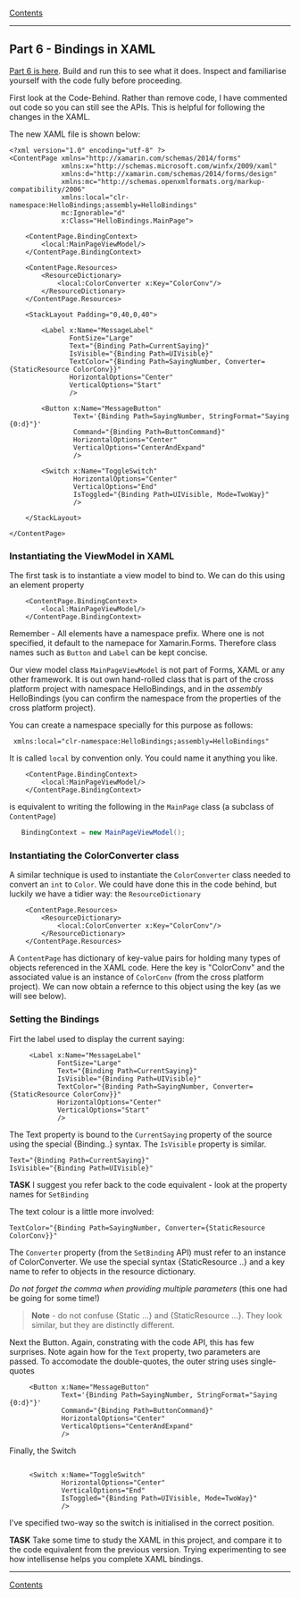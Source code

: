 [Contents](/docs/README.md)

----

## Part 6 - Bindings in XAML
[Part 6 is here](/code/Chapter2/Bindings/HelloBindings-06). Build and run this to see what it does. Inspect and familiarise yourself with the code fully before proceeding. 

First look at the Code-Behind. Rather than remove code, I have commented out code so you can still see the APIs. This is helpful for following the changes in the XAML.

The new XAML file is shown below:
```XAML
<?xml version="1.0" encoding="utf-8" ?>
<ContentPage xmlns="http://xamarin.com/schemas/2014/forms"
             xmlns:x="http://schemas.microsoft.com/winfx/2009/xaml"
             xmlns:d="http://xamarin.com/schemas/2014/forms/design"
             xmlns:mc="http://schemas.openxmlformats.org/markup-compatibility/2006"
             xmlns:local="clr-namespace:HelloBindings;assembly=HelloBindings"
             mc:Ignorable="d"
             x:Class="HelloBindings.MainPage">
            
    <ContentPage.BindingContext>
        <local:MainPageViewModel/>
    </ContentPage.BindingContext>
    
    <ContentPage.Resources>
        <ResourceDictionary>
            <local:ColorConverter x:Key="ColorConv"/>
        </ResourceDictionary>
    </ContentPage.Resources>
    
    <StackLayout Padding="0,40,0,40">
        
        <Label x:Name="MessageLabel" 
               FontSize="Large"
               Text="{Binding Path=CurrentSaying}" 
               IsVisible="{Binding Path=UIVisible}"
               TextColor="{Binding Path=SayingNumber, Converter={StaticResource ColorConv}}"
               HorizontalOptions="Center"
               VerticalOptions="Start" 
               />

        <Button x:Name="MessageButton"
                Text='{Binding Path=SayingNumber, StringFormat="Saying {0:d}"}'
                Command="{Binding Path=ButtonCommand}"
                HorizontalOptions="Center" 
                VerticalOptions="CenterAndExpand"
                />

        <Switch x:Name="ToggleSwitch"  
                HorizontalOptions="Center"
                VerticalOptions="End"
                IsToggled="{Binding Path=UIVisible, Mode=TwoWay}"
                />

    </StackLayout>

</ContentPage>

```

### Instantiating the ViewModel in XAML
The first task is to instantiate a view model to bind to. We can do this using an element property

```XAML
    <ContentPage.BindingContext>
        <local:MainPageViewModel/>
    </ContentPage.BindingContext>
```

Remember - All elements have a namespace prefix. Where one is not specified, it default to the namepace for Xamarin.Forms. Therefore class names such as `Button` and `Label` can be kept concise.

Our view model class `MainPageViewModel` is not part of Forms, XAML or any other framework. It is out own hand-rolled class that is part of the cross platform project with namespace HelloBindings, and in the _assembly_ HelloBindings (you can confirm the namespace from the properties of the cross platform project).

You can create a namespace specially for this purpose as follows:
```XAML
 xmlns:local="clr-namespace:HelloBindings;assembly=HelloBindings"
```
It is called `local` by convention only. You could name it anything you like. 

```XAML
    <ContentPage.BindingContext>
        <local:MainPageViewModel/>
    </ContentPage.BindingContext>
```
is equivalent to writing the following in the `MainPage` class (a subclass of `ContentPage`) 
```C#
   BindingContext = new MainPageViewModel();
```

### Instantiating the ColorConverter class
A similar technique is used to instantiate the `ColorConverter` class needed to convert an `int` to `Color`. We could have done this in the code behind, but luckily we have a tidier way: the `ResourceDictionary`

```XAML
    <ContentPage.Resources>
        <ResourceDictionary>
            <local:ColorConverter x:Key="ColorConv"/>
        </ResourceDictionary>
    </ContentPage.Resources>
```

A `ContentPage` has dictionary of key-value pairs for holding many types of objects referenced in the XAML code. Here the key is "ColorConv" and the associated value is an instance of `ColorConv` (from the cross platform project). We can now obtain a refernce to this object using the key (as we will see below).

### Setting the Bindings
Firt the label used to display the current saying:

```XAML
     <Label x:Name="MessageLabel" 
            FontSize="Large"
            Text="{Binding Path=CurrentSaying}" 
            IsVisible="{Binding Path=UIVisible}"
            TextColor="{Binding Path=SayingNumber, Converter={StaticResource ColorConv}}"
            HorizontalOptions="Center"
            VerticalOptions="Start" 
            />
```
The Text property is bound to the `CurrentSaying` property of the source using the special {Binding..} syntax. The `IsVisible` property is similar.
```XAML
Text="{Binding Path=CurrentSaying}"
IsVisible="{Binding Path=UIVisible}"
```
**TASK** I suggest you refer back to the code equivalent - look at the property names for `SetBinding`

The text colour is a little more involved:
```XAML
TextColor="{Binding Path=SayingNumber, Converter={StaticResource ColorConv}}"
```
The `Converter` property (from the `SetBinding` API) must refer to an instance of ColorConverter. We use the special syntax {StaticResource ..} and a key name to refer to objects in the resource dictionary. 

_Do not forget the comma when providing multiple parameters_ (this one had be going for some time!)

> **Note** - do not confuse {Static ...} and {StaticResource ...}. They look similar, but they are distinctly different.

Next the Button. Again, constrating with the code API, this has few surprises. Note again how for the `Text` property, two parameters are passed. To accomodate the double-quotes, the outer string uses single-quotes

```XAML
     <Button x:Name="MessageButton"
             Text='{Binding Path=SayingNumber, StringFormat="Saying {0:d}"}'
             Command="{Binding Path=ButtonCommand}"
             HorizontalOptions="Center" 
             VerticalOptions="CenterAndExpand"
             />
```                

Finally, the Switch

```XAML

     <Switch x:Name="ToggleSwitch"  
             HorizontalOptions="Center"
             VerticalOptions="End"
             IsToggled="{Binding Path=UIVisible, Mode=TwoWay}"
             />             
```            

I've specified two-way so the switch is initialised in the correct position. 

**TASK**
Take some time to study the XAML in this project, and compare it to the code equivalent from the previous version. Trying experimenting to see how intellisense helps you complete XAML bindings.

----
[Contents](/docs/README.md)

